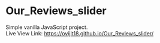 # Our_Reviews_slider
Simple vanilla JavaScript  project.<br/>
Live View Link: https://ovijit18.github.io/Our_Reviews_slider/
